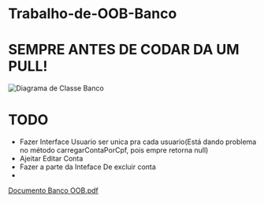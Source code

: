 # Trabalho-de-OOB-Banco
# SEMPRE ANTES DE CODAR DA UM PULL!
![Diagrama de Classe Banco](https://github.com/user-attachments/assets/d9dde3c9-8d41-482f-b230-4e78be59bde8)
# TODO
- Fazer Interface Usuario ser unica pra cada usuario(Está dando problema no método carregarContaPorCpf, pois empre retorna null)
- Ajeitar Editar Conta
- Fazer a parte da Inteface De excluir conta
- 

[Documento Banco OOB.pdf](https://github.com/user-attachments/files/16971759/Documento.Banco.OOB.pdf)
